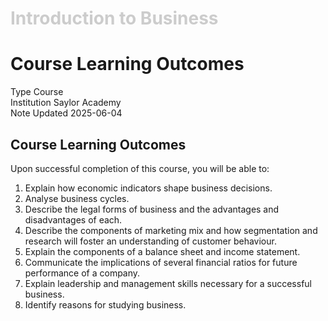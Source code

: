 <h1 style="color: #ccc">Introduction to Business</h1>

# Course Learning Outcomes

<div class="badge">
    <span class="key">Type</span>
    <span class="value">Course</span>
</div>
<div class="badge">
    <span class="key">Institution</span>
    <span class="value">Saylor Academy</span>
</div>
<div class="badge">
    <span class="key">Note Updated</span>
    <span class="value">2025-06-04</span>
</div>

## Course Learning Outcomes

Upon successful completion of this course, you will be able to:

1.  Explain how economic indicators shape business decisions.
2.  Analyse business cycles.
3.  Describe the legal forms of business and the advantages and disadvantages of each.
4.  Describe the components of marketing mix and how segmentation and research will foster an understanding of customer behaviour.
5.  Explain the components of a balance sheet and income statement.
6.  Communicate the implications of several financial ratios for future performance of a company.
7.  Explain leadership and management skills necessary for a successful business.
8.  Identify reasons for studying business.
